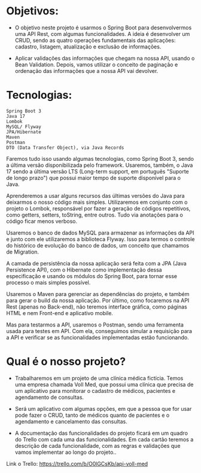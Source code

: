 # Objetivos:
- O objetivo neste projeto é usarmos o Spring Boot para desenvolvermos uma API Rest, com algumas funcionalidades. A ideia é desenvolver um CRUD, sendo as quatro operações fundamentais das aplicações: cadastro, listagem, atualização e exclusão de informações.

- Aplicar validações das informações que chegam na nossa API, usando o Bean Validation. Depois, vamos utilizar o conceito de paginação e ordenação das informações que a nossa API vai devolver.

# Tecnologias:
    Spring Boot 3
    Java 17
    Lombok
    MySQL/ Flyway
    JPA/Hibernate
    Maven
    Postman
    DTO (Data Transfer Object), via Java Records

Faremos tudo isso usando algumas tecnologias, como Spring Boot 3, sendo a última versão disponibilizada pelo framework. Usaremos, também, o Java 17 sendo a última versão LTS (Long-term support, em português "Suporte de longo prazo") que possui maior tempo de suporte disponível para o Java.

Aprenderemos a usar alguns recursos das últimas versões do Java para deixarmos o nosso código mais simples. Utilizaremos em conjunto com o projeto o Lombok, responsável por fazer a geração de códigos repetitivos, como getters, setters, toString, entre outros. Tudo via anotações para o código ficar menos verboso.

Usaremos o banco de dados MySQL para armazenar as informações da API e junto com ele utilizaremos a biblioteca Flyway. Isso para termos o controle do histórico de evolução do banco de dados, um conceito que chamamos de Migration.

A camada de persistência da nossa aplicação será feita com a JPA (Java Persistence API), com o Hibernate como implementação dessa especificação e usando os módulos do Spring Boot, para tornar esse processo o mais simples possível.

Usaremos o Maven para gerenciar as dependências do projeto, e também para gerar o build da nossa aplicação. Por último, como focaremos na API Rest (apenas no Back-end), não teremos interface gráfica, como páginas HTML e nem Front-end e aplicativo mobile.

Mas para testarmos a API, usaremos o Postman, sendo uma ferramenta usada para testes em API. Com ela, conseguimos simular a requisição para a API e verificar se as funcionalidades implementadas estão funcionando.


# Qual é o nosso projeto?

- Trabalharemos em um projeto de uma clínica médica fictícia. Temos uma empresa chamada Voll Med, que possui uma clínica que precisa de um aplicativo para monitorar o cadastro de médicos, pacientes e agendamento de consultas.

- Será um aplicativo com algumas opções, em que a pessoa que for usar pode fazer o CRUD, tanto de médicos quanto de pacientes e o agendamento e cancelamento das consultas.

- A documentação das funcionalidades do projeto ficará em um quadro do Trello com cada uma das funcionalidades. Em cada cartão teremos a descrição de cada funcionalidade, com as regras e validações que vamos implementar ao longo do projeto..


Link o Trello:
    https://trello.com/b/O0lGCsKb/api-voll-med

